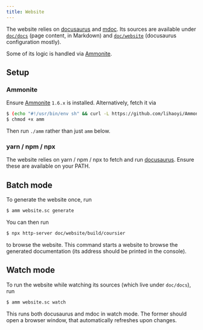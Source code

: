 ```yaml
---
title: Website
---
```


The website relies on [docusaurus](https://docusaurus.io) and
[mdoc](https://scalameta.org/mdoc). Its sources are available
under [`doc/docs`](https://github.com/coursier/coursier/tree/master/doc/docs)
(page content, in Markdown) and
[`doc/website`](https://github.com/coursier/coursier/tree/master/doc/website)
(docusaurus configuration mostly).

Some of its logic is handled via [Ammonite](https://ammonite.io).

## Setup

### Ammonite

Ensure [Ammonite](https://ammonite.io) `1.6.x` is installed. Alternatively,
fetch it via
```bash
$ (echo "#!/usr/bin/env sh" && curl -L https://github.com/lihaoyi/Ammonite/releases/download/1.6.2/2.12-1.6.2) > amm
$ chmod +x amm
```
Then run `./amm` rather than just `amm` below.

### yarn / npm / npx

The website relies on yarn / npm / npx to fetch and run
[docusaurus](https://docusaurus.io). Ensure these are available on your
PATH.

## Batch mode

To generate the website once, run
```bash
$ amm website.sc generate
```

You can then run
```bash
$ npx http-server doc/website/build/coursier
```
to browse the website. This command starts a website to browse the generated
documentation (its address should be printed in the console).

## Watch mode

To run the website while watching its sources (which live under `doc/docs`), run
```bash
$ amm website.sc watch
```

This runs both docusaurus and mdoc in watch mode. The former should open
a browser window, that automatically refreshes upon changes.

